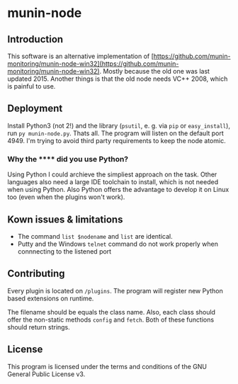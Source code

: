 # munin-node

## Introduction

This software is an alternative implementation of [https://github.com/munin-monitoring/munin-node-win32](https://github.com/munin-monitoring/munin-node-win32). Mostly because the old one was last updated 2015. Another things is that the old node needs VC++ 2008, which is painful to use.

## Deployment


Install Python3 (not 2!) and the library (`psutil`, e. g. via `pip` or `easy_install`), run `py munin-node.py`. Thats all. The program will listen on the default port 4949. I'm trying to avoid third party requirements to keep the node atomic.

### Why the **** did you use Python?

Using Python I could archieve the simpliest approach on the task. Other languages also need a large IDE toolchain to install, which is not needed when using Python. Also Python offers the advantage to develop it on Linux too (even when the plugins won't work).

## Kown issues & limitations

- The command `list $nodename` and `list` are identical.
- Putty and the Windows `telnet` command do not work properly when connnecting to the listened port

## Contributing

Every plugin is located on `/plugins`. The program will register new Python based extensions on runtime.

The filename should be equals the class name. Also, each class should offer the non-static methods `config` and `fetch`. Both of these functions should return strings.

## License 

This program is licensed under the terms and conditions of the GNU General Public License v3.

